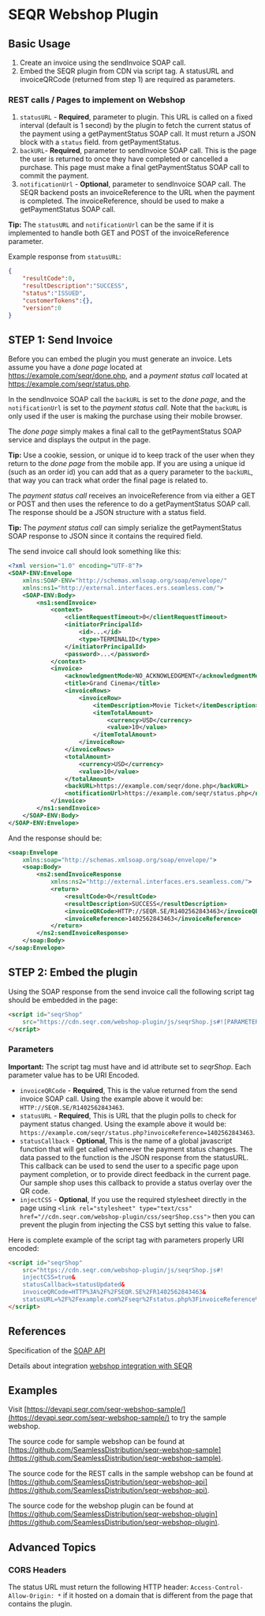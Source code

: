 SEQR Webshop Plugin
===================

## Basic Usage

1. Create an invoice using the sendInvoice SOAP call.
2. Embed the SEQR plugin from CDN via script tag. A statusURL and invoiceQRCode (returned from step 1) are required as parameters.

### REST calls / Pages to implement on Webshop

1. `statusURL` - __Required__, parameter to plugin. This URL is called on a fixed interval (default is 1 second) by the plugin to fetch the current status of the payment using a getPaymentStatus SOAP call. It must return a JSON block with a `status` field. from getPaymentStatus.
2. `backURL`- __Required__, parameter to sendInvoice SOAP call. This is the page the user is returned to once they have completed or cancelled a purchase. This page must make a final getPaymentStatus SOAP call to commit the payment.
3. `notificationUrl` - __Optional__, parameter to sendInvoice SOAP call. The SEQR backend posts an invoiceReference to the URL when the payment is completed. The invoiceReference, should be used to make a getPaymentStatus SOAP call.

__Tip:__ The `statusURL` and `notificationUrl` can be the same if it is implemented to handle both GET and POST of the invoiceReference parameter.

Example response from `statusURL`:

```json
{
    "resultCode":0,
    "resultDescription":"SUCCESS",
    "status":"ISSUED",
    "customerTokens":{},
    "version":0
}
```

## STEP 1: Send Invoice

Before you can embed the plugin you must generate an invoice. Lets assume you have a _done page_ located at https://example.com/seqr/done.php, and a _payment status call_ located at https://example.com/seqr/status.php.

In the sendInvoice SOAP call the `backURL` is set to the _done page_, and the `notificationUrl` is set to the _payment status call_. Note that the `backURL` is only used if the user is making the purchase using their mobile browser.

The _done page_ simply makes a final call to the getPaymentStatus SOAP service and displays the output in the page. 

__Tip:__ Use a cookie, session, or unique id to keep track of the user when they return to the _done page_ from the mobile app. If you are using a unique id (such as an order id) you can add that as a query parameter to the `backURL`, that way you can track what order the final page is related to.

The _payment status call_ receives an invoiceReference from via either a GET or POST and then uses the reference to do a getPaymentStatus SOAP call. The response should be a JSON structure with a status field.

__Tip:__ The _payment status call_  can simply serialize the getPaymentStatus SOAP response to JSON since it contains the required field.

The send invoice call should look something like this:

```xml
<?xml version="1.0" encoding="UTF-8"?>
<SOAP-ENV:Envelope
    xmlns:SOAP-ENV="http://schemas.xmlsoap.org/soap/envelope/"
    xmlns:ns1="http://external.interfaces.ers.seamless.com/">
    <SOAP-ENV:Body>
        <ns1:sendInvoice>
            <context>
                <clientRequestTimeout>0</clientRequestTimeout>
                <initiatorPrincipalId>
                    <id>...</id>
                    <type>TERMINALID</type>
                </initiatorPrincipalId>
                <password>...</password>
            </context>
            <invoice>
                <acknowledgmentMode>NO_ACKNOWLEDGMENT</acknowledgmentMode>
                <title>Grand Cinema</title>
                <invoiceRows>
                    <invoiceRow>
                        <itemDescription>Movie Ticket</itemDescription>
                        <itemTotalAmount>
                            <currency>USD</currency>
                            <value>10</value>
                        </itemTotalAmount>
                    </invoiceRow>
                </invoiceRows>
                <totalAmount>
                    <currency>USD</currency>
                    <value>10</value>
                </totalAmount>
                <backURL>https://example.com/seqr/done.php</backURL>
                <notificationUrl>https://example.com/seqr/status.php</notificationUrl>
            </invoice>
        </ns1:sendInvoice>
    </SOAP-ENV:Body>
</SOAP-ENV:Envelope>
```

And the response should be:

```xml
<soap:Envelope
    xmlns:soap="http://schemas.xmlsoap.org/soap/envelope/">
    <soap:Body>
        <ns2:sendInvoiceResponse
            xmlns:ns2="http://external.interfaces.ers.seamless.com/">
            <return>
                <resultCode>0</resultCode>
                <resultDescription>SUCCESS</resultDescription>
                <invoiceQRCode>HTTP://SEQR.SE/R1402562843463</invoiceQRCode>
                <invoiceReference>1402562843463</invoiceReference>
            </return>
        </ns2:sendInvoiceResponse>
    </soap:Body>
</soap:Envelope>
```

## STEP 2: Embed the plugin

Using the SOAP response from the send invoice call the following script tag should be embedded in the page:

```html
<script id="seqrShop"
    src="https://cdn.seqr.com/webshop-plugin/js/seqrShop.js#![PARAMETERS]">
</script>
```

### Parameters

__Important:__ The script tag must have and id attribute set to _seqrShop_. Each parameter value has to be URI Encoded.

- `invoiceQRCode` - __Required__, This is the value returned from the send invoice SOAP call. Using the example above it would be: `HTTP://SEQR.SE/R1402562843463`.
- `statusURL` - __Required__, This is URL that the plugin polls to check for payment status changed. Using the example above it would be: `https://example.com/seqr/status.php?invoiceReference=1402562843463`.
- `statusCallback` - __Optional__, This is the name of a global javascript function that will get called whenever the payment status changes. The data passed to the function is the JSON response from the statusURL. This callback can be used to send the user to a specific page upon payment completion, or to provide direct feedback in the current page. Our sample shop uses this callback to provide a status overlay over the QR code.
- `injectCSS` - __Optional__, If you use the required stylesheet directly in the page using `<link rel="stylesheet" type="text/css" href="//cdn.seqr.com/webshop-plugin/css/seqrShop.css">` then you can prevent the plugin from injecting the CSS byt setting this value to false.

Here is complete example of the script tag with parameters properly URI encoded:

```html
<script id="seqrShop"
    src="https://cdn.seqr.com/webshop-plugin/js/seqrShop.js#!
    injectCSS=true&
    statusCallback=statusUpdated&
    invoiceQRCode=HTTP%3A%2F%2FSEQR.SE%2FR1402562843463&
    statusURL=%2F%2Fexample.com%2Fseqr%2Fstatus.php%3FinvoiceReference%3D1402562843463">
</script>
```

## References

Specification of the [SOAP API](http://developer.seqr.com/merchant/reference/api.html) 

Details about integration [webshop integration with SEQR](http://developer.seqr.com/merchant/webshop/)

## Examples

Visit [https://devapi.seqr.com/seqr-webshop-sample/](https://devapi.seqr.com/seqr-webshop-sample/) to try the sample webshop.

The source code for sample webshop can be found at [https://github.com/SeamlessDistribution/seqr-webshop-sample](https://github.com/SeamlessDistribution/seqr-webshop-sample).

The source code for the REST calls in the sample webshop can be found at [https://github.com/SeamlessDistribution/seqr-webshop-api](https://github.com/SeamlessDistribution/seqr-webshop-api).

The source code for the webshop plugin can be found at [https://github.com/SeamlessDistribution/seqr-webshop-plugin](https://github.com/SeamlessDistribution/seqr-webshop-plugin).

## Advanced Topics

### CORS Headers

The status URL must return the following HTTP header: `Access-Control-Allow-Origin: *` if it hosted on a domain that is different from the page that contains the plugin.

